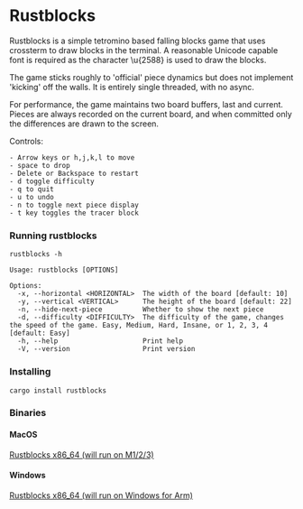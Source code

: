 # Rustblocks

Rustblocks is a simple tetromino based falling blocks game that uses crossterm to draw blocks in the terminal. A reasonable Unicode capable font is required as the character \u{2588} is used to draw the blocks.

The game sticks roughly to 'official' piece dynamics but does not implement 'kicking' off the walls. It is entirely single threaded, with no async.

For performance, the game maintains two board buffers, last and current. Pieces are always recorded on the current board, and when committed only the differences are drawn to the screen.

Controls: 

    - Arrow keys or h,j,k,l to move
    - space to drop
    - Delete or Backspace to restart
    - d toggle difficulty
    - q to quit
    - u to undo
    - n to toggle next piece display
    - t key toggles the tracer block







### Running rustblocks

```rustblocks -h```

```
Usage: rustblocks [OPTIONS]

Options:
  -x, --horizontal <HORIZONTAL>  The width of the board [default: 10]
  -y, --vertical <VERTICAL>      The height of the board [default: 22]
  -n, --hide-next-piece          Whether to show the next piece
  -d, --difficulty <DIFFICULTY>  The difficulty of the game, changes the speed of the game. Easy, Medium, Hard, Insane, or 1, 2, 3, 4 [default: Easy]
  -h, --help                     Print help
  -V, --version                  Print version

```

### Installing


```cargo install rustblocks```

### Binaries

#### MacOS

[Rustblocks x86_64 (will run on M1/2/3)](./bin/MacOS/rustblocks)

#### Windows

[Rustblocks x86_64 (will run on Windows for Arm)](./bin/Windows/rustblocks.exe)
